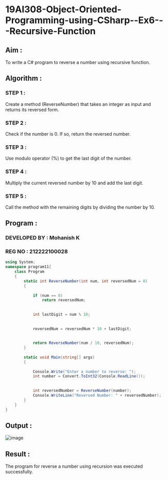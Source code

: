 # 19AI308-Object-Oriented-Programming-using-CSharp--Ex6---Recursive-Function

## Aim :

To write a C# program to reverse a number using recursive function.

## Algorithm :

### STEP 1 : 

Create a method (ReverseNumber) that takes an integer as input and returns its reversed form.

### STEP 2 :

Check if the number is 0. If so, return the reversed number.

### STEP 3 :

Use modulo operator (%) to get the last digit of the number.

### STEP 4 :

Multiply the current reversed number by 10 and add the last digit.

### STEP 5 :

Call the method with the remaining digits by dividing the number by 10.

## Program :

### DEVELOPED BY : Mohanish K
### REG NO : 212222100028

```C#
using System;
namespace program11{
    class Program
    {
        static int ReverseNumber(int num, int reversedNum = 0)
        {
           
            if (num == 0)
                return reversedNum;
            
           
            int lastDigit = num % 10;
            
            
            reversedNum = reversedNum * 10 + lastDigit;
            
            
            return ReverseNumber(num / 10, reversedNum);
        }
    
        static void Main(string[] args)
        {
         
            Console.Write("Enter a number to reverse: ");
            int number = Convert.ToInt32(Console.ReadLine());
    
            
            int reversedNumber = ReverseNumber(number);
            Console.WriteLine("Reversed Number: " + reversedNumber);
        }
    }
}
```
## Output :

![image](https://github.com/22008686/19AI308-Object-Oriented-Programming-using-CSharp--Ex6---Recursive-Function/assets/118916413/97362985-f7d7-4d7a-9c15-19fde98e61ab)

## Result :

The program for reverse a number using recursion was executed successfully.

